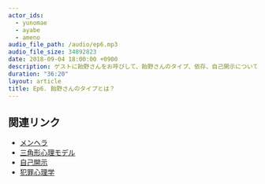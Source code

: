 ```yaml
---
actor_ids:
  - yunomae
  - ayabe
  - ameno
audio_file_path: /audio/ep6.mp3
audio_file_size: 34892823
date: 2018-09-04 18:00:00 +0900
description: ゲストに飴野さんをお呼びして、飴野さんのタイプ、依存、自己開示について話します
duration: "36:20"
layout: article
title: Ep6. 飴野さんのタイプとは？
---
```


## 関連リンク
- [メンヘラ](http://dic.nicovideo.jp/a/%E3%83%A1%E3%83%B3%E3%83%98%E3%83%A9)
- [三角形心理モデル](https://cocoronoblog.net/4stage-12dankai/)
- [自己開示](https://biz-shinri.com/dictionary/self-disclosure)
- [犯罪心理学](https://hanzaisinrigaku.net/)
